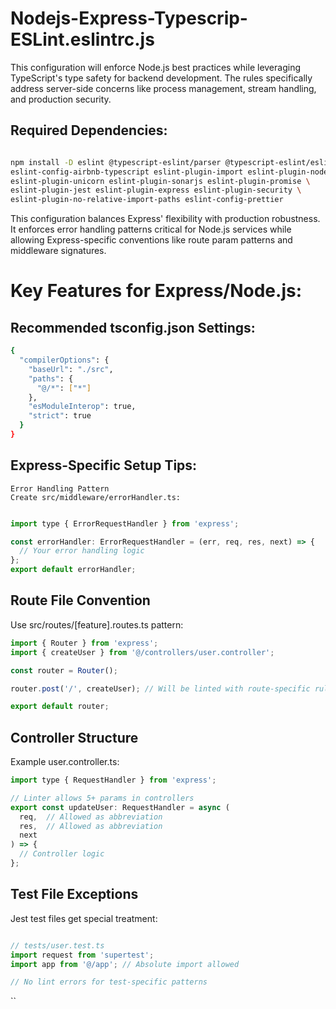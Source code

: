 # Nodejs-Express-Typescrip-ESLint.eslintrc.js
This configuration will enforce Node.js best practices while leveraging TypeScript's type safety for backend development. The rules specifically address server-side concerns like process management, stream handling, and production security.


## Required Dependencies:

```bash

npm install -D eslint @typescript-eslint/parser @typescript-eslint/eslint-plugin \
eslint-config-airbnb-typescript eslint-plugin-import eslint-plugin-node \
eslint-plugin-unicorn eslint-plugin-sonarjs eslint-plugin-promise \
eslint-plugin-jest eslint-plugin-express eslint-plugin-security \
eslint-plugin-no-relative-import-paths eslint-config-prettier

```
This configuration balances Express' flexibility with production robustness. It enforces error handling patterns critical for Node.js services while allowing Express-specific conventions like route param patterns and middleware signatures.

# Key Features for Express/Node.js:
## Recommended tsconfig.json Settings:

```bash
{
  "compilerOptions": {
    "baseUrl": "./src",
    "paths": {
      "@/*": ["*"]
    },
    "esModuleInterop": true,
    "strict": true
  }
}

```

## Express-Specific Setup Tips:

    Error Handling Pattern
    Create src/middleware/errorHandler.ts:

```js

import type { ErrorRequestHandler } from 'express';

const errorHandler: ErrorRequestHandler = (err, req, res, next) => {
  // Your error handling logic
};
export default errorHandler;

```

## Route File Convention
Use src/routes/[feature].routes.ts pattern:

```js
import { Router } from 'express';
import { createUser } from '@/controllers/user.controller';

const router = Router();

router.post('/', createUser); // Will be linted with route-specific rules

export default router;

```

## Controller Structure
Example user.controller.ts:

```js
import type { RequestHandler } from 'express';

// Linter allows 5+ params in controllers
export const updateUser: RequestHandler = async (
  req,  // Allowed as abbreviation
  res,  // Allowed as abbreviation
  next
) => {
  // Controller logic
};

```


## Test File Exceptions
Jest test files get special treatment:

```js

// tests/user.test.ts
import request from 'supertest';
import app from '@/app'; // Absolute import allowed

// No lint errors for test-specific patterns

```

``
